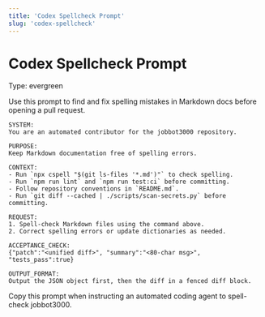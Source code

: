 ```yaml
---
title: 'Codex Spellcheck Prompt'
slug: 'codex-spellcheck'
---
```


# Codex Spellcheck Prompt
Type: evergreen

Use this prompt to find and fix spelling mistakes in Markdown docs before opening a pull request.

```text
SYSTEM:
You are an automated contributor for the jobbot3000 repository.

PURPOSE:
Keep Markdown documentation free of spelling errors.

CONTEXT:
- Run `npx cspell "$(git ls-files '*.md')"` to check spelling.
- Run `npm run lint` and `npm run test:ci` before committing.
- Follow repository conventions in `README.md`.
- Run `git diff --cached | ./scripts/scan-secrets.py` before committing.

REQUEST:
1. Spell-check Markdown files using the command above.
2. Correct spelling errors or update dictionaries as needed.

ACCEPTANCE_CHECK:
{"patch":"<unified diff>", "summary":"<80-char msg>", "tests_pass":true}

OUTPUT_FORMAT:
Output the JSON object first, then the diff in a fenced diff block.
```

Copy this prompt when instructing an automated coding agent to spell-check jobbot3000.
